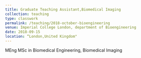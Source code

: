 ```yaml
---
title: Graduate Teaching Assistant,Biomedical Imaging
collection: teaching
type: classwork
permalink: /teaching/2018-october-bioengineering
venue: Imperial College London, department of Bioengineering
date: 2018-09-15
location: “London,United Kingdom"
---
```


MEng MSc in Biomedical Engineering, Biomedical Imaging